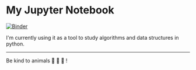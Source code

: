 # My Jupyter Notebook
[![Binder](https://mybinder.org/badge_logo.svg)](https://mybinder.org/v2/gh/rolasotelo/jupyter-sandbox/HEAD)

I'm currently using it as a tool to study algorithms and data structures in python.


---

Be kind to animals 🐄 🐐 🐖 !